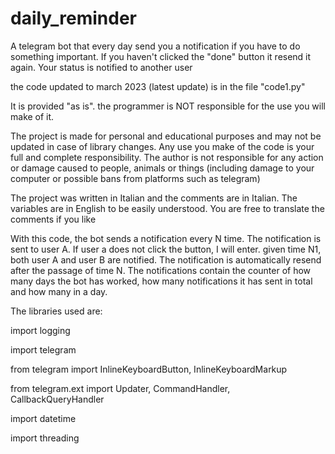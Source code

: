 # daily_reminder
A telegram bot that every day send you a notification if you have to do something important. If you haven't clicked the "done" button it resend it again. Your status is notified to another user

the code updated to march 2023 (latest update) is in the file "code1.py"

It is provided "as is". the programmer is NOT responsible for the use you will make of it.

The project is made for personal and educational purposes and may not be updated in case of library changes. Any use you make of the code is your full and complete responsibility. The author is not responsible for any action or damage caused to people, animals or things (including damage to your computer or possible bans from platforms such as telegram)

The project was written in Italian and the comments are in Italian. The variables are in English to be easily understood. You are free to translate the comments if you like

With this code, the bot sends a notification every N time. The notification is sent to user A. If user a does not click the button, I will enter. given time N1, both user A and user B are notified. The notification is automatically resend after the passage of time N. The notifications contain the counter of how many days the bot has worked, how many notifications it has sent in total and how many in a day.

The libraries used are:

import logging

import telegram

from telegram import InlineKeyboardButton, InlineKeyboardMarkup

from telegram.ext import Updater, CommandHandler, CallbackQueryHandler

import datetime

import threading
